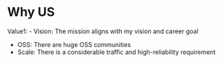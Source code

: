 # Why US

Value1: - Vision: The mission aligns with my vision and career goal
- OSS: There are huge OSS communities
- Scale: There is a considerable traffic and high-reliability requirement